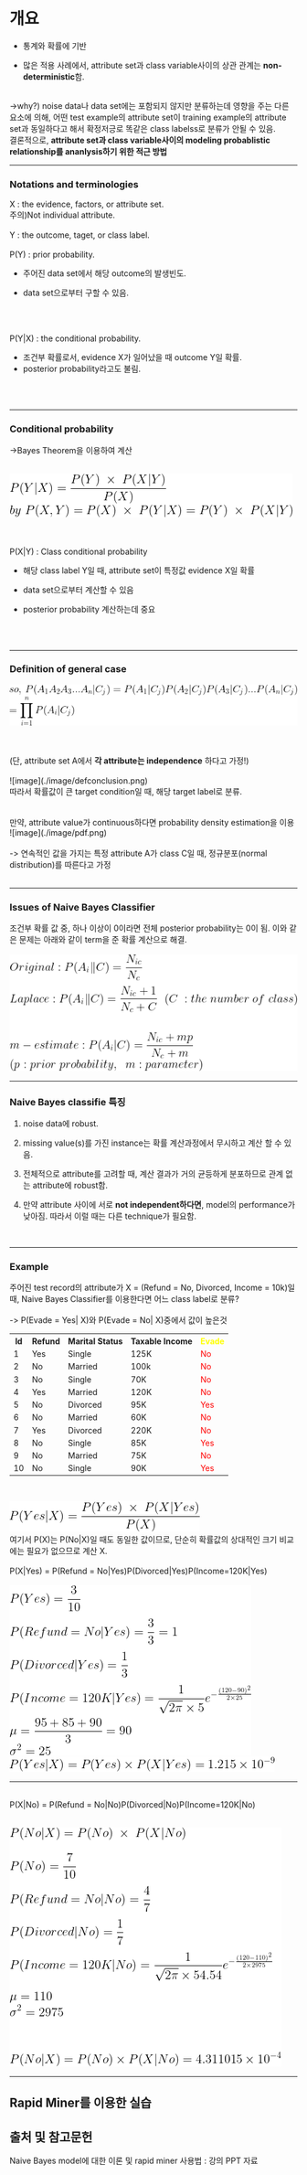 # 개요

* 통계와 확률에 기반

* 많은 적용 사례에서, attribute set과 class variable사이의 상관 관계는 <strong>non-deterministic</strong>함.

<br>
->why?) noise data나 data set에는 포함되지 않지만 분류하는데 영향을 주는 다른 요소에 의해, 어떤 test example의 attribute set이 training example의 attribute set과 동일하다고 해서 확정저긍로 똑같은 class labelss로 분류가 안될 수 있음.
	
<br>
결론적으로, <strong>attribute set과 class variable사이의 modeling probablistic relationship를 ananlysis하기 위한 적근 방법</strong>

<br>
<hr>

### Notations and terminologies

X : the evidence, factors, or attribute set.
<br> 
주의)Not individual attribute.
<br>
<br>
Y : the outcome, taget, or class label.
<br>
<br>
P(Y) : prior probability.
<br>
 * 주어진 data set에서 해당 outcome의  발생빈도.
 
 * data set으로부터 구할 수 있음.
<br>
<br>

P(Y\|X) : the conditional probability.
 * 조건부 확률로서, evidence X가 일어났을 때 outcome Y일 확률.
 * posterior probability라고도 불림.
<br>
<br>
<hr>

### Conditional probability 

->Bayes Theorem을 이용하여 계산
<br>
<br>

![image](./image/conditionalprob.png)

<br>

<br>
P(X|Y) : Class conditional probability

* 해당 class label Y일 때, attribute set이 특정값 evidence X일 확률

* data set으로부터 계산할 수 있음

* posterior probability 계산하는데 중요
<br>
<br>
<hr>

### Definition of general case

![image](./image/defcon.png)

<br>
<br>
(단, attribute set A에서 <strong>각 attribute는 independence</strong> 하다고 가정!)
<br>
<br>
![image](./image/defconclusion.png)
<br>
따라서 확률값이 큰 target condition일 때, 해당 target label로 분류.
<br>
<br>
<br>
만약, attribute value가 continuous하다면 probability density estimation을 이용
<br>
![image](./image/pdf.png)
<br>
<br>
-> 연속적인 값을 가지는 특정 attribute A가 class C일 때, 정규분포(normal distribution)를 따른다고 가정
<br>
<br>
<hr>

### Issues of Naive Bayes Classifier

조건부 확률 값 중, 하나 이상이 0이라면 전체 posterior probability는 0이 됨. 이와 같은 문제는 아래와 같이 term을 준 확률 계산으로 해결.
<br>
<br>
![image](./image/variousprob.png)
<br>
<hr>

### Naive Bayes classifie 특징

1. noise data에 robust.

2. missing value(s)를 가진 instance는 확률 계산과정에서 무시하고 계산 할 수 있음.

3. 전체적으로 attribute를 고려할 때, 계산 결과가 거의 균등하게 분포하므로 관계 없는 attribute에 robust함.

4. 만약 attribute 사이에 서로 <strong>not independent하다면</strong>, model의 performance가 낮아짐. 따라서 이럴 때는 다른 technique가 필요함.

<br>
<hr>

### Example

주어진 test record의 attribute가 X = (Refund = No, Divorced, Income = 10k)일때, Naive Bayes Classifier를 이용한다면 어느 class label로 분류?
<br>
<br>
-> P(Evade = Yes| X)와 P(Evade = No| X)중에서 값이 높은것
<br>
<table>
<th>Id</th>
<th>Refund</th>
<th>Marital Status</th>
<th>Taxable Income</th>
<th style="color:yellow">Evade</th>
<tr>
	<td>1</td>
	<td>Yes</td>
	<td>Single</td>
	<td>125K</td>
	<td style="color:red;">No</td>
</tr>
<tr>
	<td>2</td>
	<td>No</td>
	<td>Married</td>
	<td>100k</td>
	<td style="color:red;">No</td>
</tr>
<tr>
	<td>3</td>
	<td>No</td>
	<td>Single</td>
	<td>70K</td>
	<td style="color:red;">No</td>
</tr>
<tr>
	<td>4</td>
	<td>Yes</td>
	<td>Married</td>
	<td>120K</td>
	<td style="color:red;">No</td>
</tr>
<tr>
	<td>5</td>
	<td>No</td>
	<td>Divorced</td>
	<td>95K</td>
	<td style="color:red;">Yes</td>
</tr>
<tr>
	<td>6</td>
	<td>No</td>
	<td>Married</td>
	<td>60K</td>
	<td style="color:red;">No</td>
</tr>
<tr>
	<td>7</td>
	<td>Yes</td>
	<td>Divorced</td>
	<td>220K</td>
	<td style="color:red;">No</td>
</tr>
<tr>
	<td>8</td>
	<td>No</td>
	<td>Single</td>
	<td>85K</td>
	<td style="color:red;">Yes</td>
</tr>
<tr>
	<td>9</td>
	<td>No</td>
	<td>Married</td>
	<td>75K</td>
	<td style="color:red;">No</td>
</tr>
<tr>
	<td>10</td>
	<td>No</td>
	<td>Single</td>
	<td>90K</td>
	<td style="color:red;">Yes</td>
</tr>
</table>
<br>

![image](./image/sol1.png)
<br>
여기서 P(X)는 P(No|X)일 때도 동일한 값이므로, 단순히 확률값의 상대적인 크기 비교에는 필요가 없으므로 계산 X.
<br>
<br>
P(X|Yes) = P(Refund = No|Yes)P(Divorced|Yes)P(Income=120K|Yes)
<br>
<br>
![image](./image/sol2.png)
<br>
![image](./image/sol3.png)
<br>
<hr>
<br>
P(X|No) = P(Refund = No|No)P(Divorced|No)P(Income=120K|No)
<br>
<br>


![image](./image/sol4.png)


***

## Rapid Miner를 이용한 실습

## 출처 및 참고문헌

Naive Bayes model에 대한 이론 및 rapid miner 사용법 : 강의 PPT 자료



